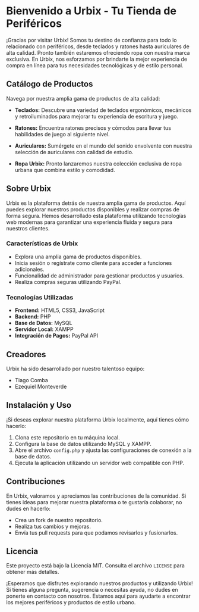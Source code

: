 # Bienvenido a Urbix - Tu Tienda de Periféricos

¡Gracias por visitar Urbix! Somos tu destino de confianza para todo lo relacionado con periféricos, desde teclados y ratones hasta auriculares de alta calidad. Pronto también estaremos ofreciendo ropa con nuestra marca exclusiva. En Urbix, nos esforzamos por brindarte la mejor experiencia de compra en línea para tus necesidades tecnológicas y de estilo personal.

## Catálogo de Productos

Navega por nuestra amplia gama de productos de alta calidad:

- **Teclados:** Descubre una variedad de teclados ergonómicos, mecánicos y retroiluminados para mejorar tu experiencia de escritura y juego.

- **Ratones:** Encuentra ratones precisos y cómodos para llevar tus habilidades de juego al siguiente nivel.

- **Auriculares:** Sumérgete en el mundo del sonido envolvente con nuestra selección de auriculares con calidad de estudio.

- **Ropa Urbix:** Pronto lanzaremos nuestra colección exclusiva de ropa urbana que combina estilo y comodidad.

## Sobre Urbix

Urbix es la plataforma detrás de nuestra amplia gama de productos. Aquí puedes explorar nuestros productos disponibles y realizar compras de forma segura. Hemos desarrollado esta plataforma utilizando tecnologías web modernas para garantizar una experiencia fluida y segura para nuestros clientes.

### Características de Urbix

- Explora una amplia gama de productos disponibles.
- Inicia sesión o regístrate como cliente para acceder a funciones adicionales.
- Funcionalidad de administrador para gestionar productos y usuarios.
- Realiza compras seguras utilizando PayPal.

### Tecnologías Utilizadas

- **Frontend:** HTML5, CSS3, JavaScript
- **Backend:** PHP
- **Base de Datos:** MySQL
- **Servidor Local:** XAMPP
- **Integración de Pagos:** PayPal API

## Creadores

Urbix ha sido desarrollado por nuestro talentoso equipo:

- Tiago Comba
- Ezequiel Monteverde

## Instalación y Uso

¡Si deseas explorar nuestra plataforma Urbix localmente, aquí tienes cómo hacerlo:

1. Clona este repositorio en tu máquina local.
2. Configura la base de datos utilizando MySQL y XAMPP.
3. Abre el archivo `config.php` y ajusta las configuraciones de conexión a la base de datos.
4. Ejecuta la aplicación utilizando un servidor web compatible con PHP.

## Contribuciones

En Urbix, valoramos y apreciamos las contribuciones de la comunidad. Si tienes ideas para mejorar nuestra plataforma o te gustaría colaborar, no dudes en hacerlo:

- Crea un fork de nuestro repositorio.
- Realiza tus cambios y mejoras.
- Envía tus pull requests para que podamos revisarlos y fusionarlos.

## Licencia

Este proyecto está bajo la Licencia MIT. Consulta el archivo `LICENSE` para obtener más detalles.

¡Esperamos que disfrutes explorando nuestros productos y utilizando Urbix! Si tienes alguna pregunta, sugerencia o necesitas ayuda, no dudes en ponerte en contacto con nosotros. Estamos aquí para ayudarte a encontrar los mejores periféricos y productos de estilo urbano.
